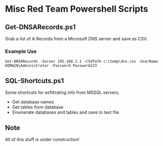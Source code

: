 # Misc Red Team Powershell Scripts

## Get-DNSARecords.ps1  

Grab a list of A Records from a Microsoft DNS server and save as CSV.

### Example Use
```
Get-DNSARecords -Server 192.168.1.1 -CSVPath c:\temp\dns.csv -UserName DOMAIN\Administrator -Password Password123
```

## SQL-Shortcuts.ps1  
Some shortcuts for exfiltrating info from MSSQL servers. 
* Get database names
* Get tables from database
* Enumerate databases and tables and save to text file.

## Note
All of this stuff is under construction! 
